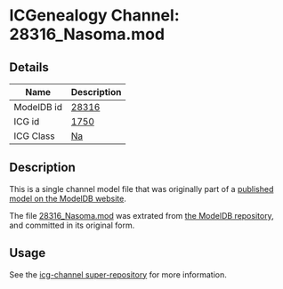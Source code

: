# ICGenealogy Channel: 28316\_Nasoma.mod

## Details

Name | Description
---- | -----------
ModelDB id | [28316](http://senselab.med.yale.edu/ModelDB/ShowModel.cshtml?model=28316)
ICG id | [1750](http://icg.neurotheory.ox.ac.uk/channels/2/1750)
ICG Class | [Na](http://icg.neurotheory.ox.ac.uk/channels/2)

## Description

This is a single channel model file that was originally part of a [published model on the ModelDB website](http://senselab.med.yale.edu/mModelDB/ShowModel.cshtml?model=28316).

The file [28316\_Nasoma.mod](28316_Nasoma.mod) was extrated from [the ModelDB repository](http://senselab.med.yale.edu/ModelDB/ShowModel.cshtml?model=28316), and committed in its original form.

## Usage

See the [icg-channel super-repository](https://github.com/icgenealogy/icg-channels) for more information.